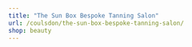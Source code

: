 ```yaml
---
title: "The Sun Box Bespoke Tanning Salon"
url: /coulsdon/the-sun-box-bespoke-tanning-salon/
shop: beauty
---
```

